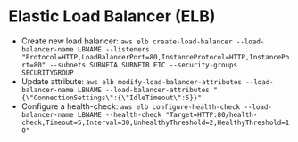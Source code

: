 # Elastic Load Balancer (ELB)

* Create new load balancer: `aws elb create-load-balancer --load-balancer-name LBNAME --listeners "Protocol=HTTP,LoadBalancerPort=80,InstanceProtocol=HTTP,InstancePort=80" --subnets SUBNETA SUBNETB ETC --security-groups SECURITYGROUP`
* Update attribute: `aws elb modify-load-balancer-attributes --load-balancer-name LBNAME --load-balancer-attributes "{\"ConnectionSettings\":{\"IdleTimeout\":5}}"`
* Configure a health-check: `aws elb configure-health-check --load-balancer-name LBNAME --health-check "Target=HTTP:80/health-check,Timeout=5,Interval=30,UnhealthyThreshold=2,HealthyThreshold=10"`
